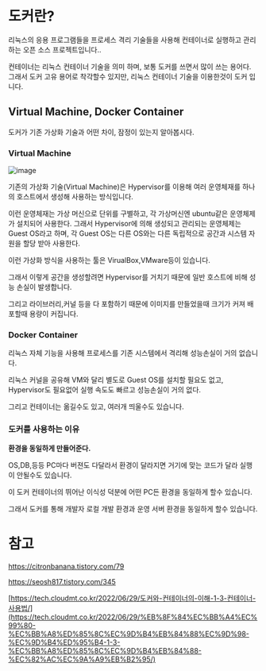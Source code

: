 # 도커란?

리눅스의 응용 프로그램들을 프로세스 격리 기술들을 사용해 컨테이너로 실행하고 관리하는 오픈 소스 프로젝트입니다..

컨테이너는 리눅스 컨테이너 기술을 의미 하며, 보통 도커를 쓰면서 많이 쓰는 용어다. 그래서 도커 고유 용어로 착각할수 있지만, 리눅스 컨테이너 기술을 이용한것이 도커 입니다.

## Virtual Machine, Docker Container

도커가 기존 가상화 기술과 어떤 차이, 잠정이 있는지 알아봅시다.

### Virtual Machine

![image](https://github.com/DongYeopMe/development_note/assets/70151275/35db6eb6-caa2-44fa-8aeb-229513f51029)

기존의 가상화 기술(Virtual Machine)은 Hypervisor를 이용해 여러 운영체재를 하나의 호스트에서 생성해 사용하는 방식입니다.

이런 운영체재는 가상 머신으로 단위를 구별하고, 각 가상머신엔 ubuntu같은 운영체제가 설치되어 사용한다. 그래서 Hypervisor에 의해 생성되고 관리되는 운영체제는 Guest OS라고 하며, 각 Guest OS는 다른 OS와는 다른 독립적으로 공간과 시스템 자원을 할당 받아 사용한다.

이런 가상화 방식을 사용하는 툴은 VirualBox,VMware등이 있습니다.

그래서 이렇게 공간을 생성할려면 Hypervisor를 거치기 때문에 일반 호스트에 비해 성능 손실이 발생합니다.

그리고 라이브러리,커널 등을 다 포함하기 때문에 이미지를 만들었을때 크기가 커져 배포할때 용량이 커집니다.

### Docker Container

리눅스 자체 기능을 사용해 프로세스를 기존 시스템에서 격리해 성능손실이 거의 없습니다.

리눅스 커널을 공유해 VM와 달리 별도로 Guest OS를 설치할 필요도 없고, Hypervisor도 필요없어 실행 속도도 빠르고 성능손실이 거의 없다.

그리고 컨테이너는 옮길수도 있고, 여러개 띄울수도 있습니다.

### 도커를 사용하는 이유

**환경을 동일하게 만들어준다.**

OS,DB,등등 PC마다 버젼도 다달라서 환경이 달라지면 거기에 맞는 코드가 달라 실행이 안될수도 있습니다.

이 도커 컨테이너의 뛰어난 이식성 덕분에 어떤 PC든 환경을 동일하게 할수 있습니다.

그래서 도커를 통해 개발자 로컬 개발 환경과 운영 서버 환경을 동일하게 할수 있습니다.

# 참고

https://citronbanana.tistory.com/79

https://seosh817.tistory.com/345

[https://tech.cloudmt.co.kr/2022/06/29/도커와-컨테이너의-이해-1-3-컨테이너-사용법/](https://tech.cloudmt.co.kr/2022/06/29/%EB%8F%84%EC%BB%A4%EC%99%80-%EC%BB%A8%ED%85%8C%EC%9D%B4%EB%84%88%EC%9D%98-%EC%9D%B4%ED%95%B4-1-3-%EC%BB%A8%ED%85%8C%EC%9D%B4%EB%84%88-%EC%82%AC%EC%9A%A9%EB%B2%95/)
